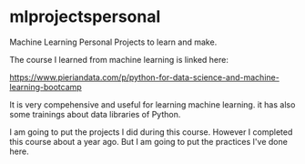 # mlprojectspersonal
Machine Learning Personal Projects to learn and make. 

The course I learned from machine learning is linked here: 

https://www.pieriandata.com/p/python-for-data-science-and-machine-learning-bootcamp

It is very compehensive and useful for learning machine learning. it has also some trainings about data libraries of Python. 

I am going to put the projects I did during this course. However I completed this course about a year ago. But I am going to put the practices I've done here. 
